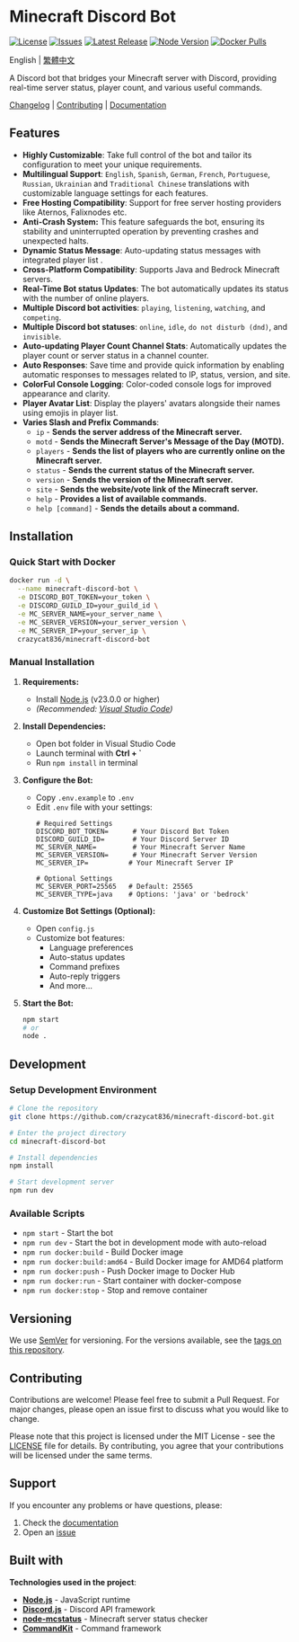 # Minecraft Discord Bot

[![License](https://img.shields.io/github/license/crazycat836/minecraft-discord-bot?style=for-the-badge&color=5D6D7E)](LICENSE)
[![Issues](https://img.shields.io/github/issues/crazycat836/minecraft-discord-bot?style=for-the-badge&color=5D6D7E)](https://github.com/crazycat836/minecraft-discord-bot/issues)
[![Latest Release](https://img.shields.io/github/v/release/crazycat836/minecraft-discord-bot?style=for-the-badge&color=5D6D7E)](https://github.com/crazycat836/minecraft-discord-bot/releases)
[![Node Version](https://img.shields.io/node/v/minecraft-discord-bot?style=for-the-badge&color=5D6D7E)](package.json)
[![Docker Pulls](https://img.shields.io/docker/pulls/crazycat836/minecraftrobot?style=for-the-badge&color=5D6D7E)](https://hub.docker.com/r/crazycat836/minecraftrobot)

English | [繁體中文](README_zh-TW.md)

A Discord bot that bridges your Minecraft server with Discord, providing real-time server status, player count, and various useful commands.

[Changelog](CHANGELOG.md) | [Contributing](CONTRIBUTING.md) | [Documentation]()

## Features

- **Highly Customizable**: Take full control of the bot and tailor its configuration to meet your unique requirements.
- **Multilingual Support**: `English`, `Spanish`, `German`, `French`, `Portuguese`, `Russian`, `Ukrainian` and `Traditional Chinese` translations with customizable language settings for each features.
- **Free Hosting Compatibility**: Support for free server hosting providers like Aternos, Falixnodes etc.
- **Anti-Crash System:** This feature safeguards the bot, ensuring its stability and uninterrupted operation by preventing crashes and unexpected halts.
- **Dynamic Status Message**: Auto-updating status messages with integrated player list .
- **Cross-Platform Compatibility**: Supports Java and Bedrock Minecraft servers.
- **Real-Time Bot status Updates**: The bot automatically updates its status with the number of online players.
- **Multiple Discord bot activities**: `playing`, `listening`, `watching`, and `competing`.
- **Multiple Discord bot statuses**: `online`, `idle`, `do not disturb (dnd)`, and `invisible`.
- **Auto-updating Player Count Channel Stats**: Automatically updates the player count or server status in a channel counter.
- **Auto Responses**: Save time and provide quick information by enabling automatic responses to messages related to IP, status, version, and site.
- **ColorFul Console Logging**: Color-coded console logs for improved appearance and clarity.
- **Player Avatar List**: Display the players' avatars alongside their names using emojis in player list.
- **Varies Slash and Prefix Commands**:
  - `ip` - **Sends the server address of the Minecraft server.**
  - `motd` - **Sends the Minecraft Server's Message of the Day (MOTD).**
  - `players` - **Sends the list of players who are currently online on the Minecraft server.**
  - `status` - **Sends the current status of the Minecraft server.**
  - `version` - **Sends the version of the Minecraft server.**
  - `site` - **Sends the website/vote link of the Minecraft server.**
  - `help` - **Provides a list of available commands.**
  - `help [command]` - **Sends the details about a command.**

## Installation

### Quick Start with Docker

```bash
docker run -d \
  --name minecraft-discord-bot \
  -e DISCORD_BOT_TOKEN=your_token \
  -e DISCORD_GUILD_ID=your_guild_id \
  -e MC_SERVER_NAME=your_server_name \
  -e MC_SERVER_VERSION=your_server_version \
  -e MC_SERVER_IP=your_server_ip \
  crazycat836/minecraft-discord-bot
```

### Manual Installation

1. **Requirements:**
   - Install [Node.js](https://nodejs.org/en/download/current) (v23.0.0 or higher)
   - _(Recommended: [Visual Studio Code](https://code.visualstudio.com/Download))_

2. **Install Dependencies:**
   - Open bot folder in Visual Studio Code
   - Launch terminal with **Ctrl + `**
   - Run `npm install` in terminal

3. **Configure the Bot:**
   - Copy `.env.example` to `.env`
   - Edit `.env` file with your settings:
     ```env
     # Required Settings
     DISCORD_BOT_TOKEN=      # Your Discord Bot Token
     DISCORD_GUILD_ID=       # Your Discord Server ID
     MC_SERVER_NAME=         # Your Minecraft Server Name
     MC_SERVER_VERSION=      # Your Minecraft Server Version
     MC_SERVER_IP=          # Your Minecraft Server IP

     # Optional Settings
     MC_SERVER_PORT=25565   # Default: 25565
     MC_SERVER_TYPE=java    # Options: 'java' or 'bedrock'
     ```

4. **Customize Bot Settings (Optional):**
   - Open `config.js`
   - Customize bot features:
     - Language preferences
     - Auto-status updates
     - Command prefixes
     - Auto-reply triggers
     - And more...

5. **Start the Bot:**
   ```bash
   npm start
   # or
   node .
   ```

## Development

### Setup Development Environment

```bash
# Clone the repository
git clone https://github.com/crazycat836/minecraft-discord-bot.git

# Enter the project directory
cd minecraft-discord-bot

# Install dependencies
npm install

# Start development server
npm run dev
```

### Available Scripts

- `npm start` - Start the bot
- `npm run dev` - Start the bot in development mode with auto-reload
- `npm run docker:build` - Build Docker image
- `npm run docker:build:amd64` - Build Docker image for AMD64 platform
- `npm run docker:push` - Push Docker image to Docker Hub
- `npm run docker:run` - Start container with docker-compose
- `npm run docker:stop` - Stop and remove container

## Versioning

We use [SemVer](http://semver.org/) for versioning. For the versions available, see the [tags on this repository](https://github.com/crazycat836/minecraft-discord-bot/tags).

## Contributing

Contributions are welcome! Please feel free to submit a Pull Request. For major changes, please open an issue first to discuss what you would like to change.

Please note that this project is licensed under the MIT License - see the [LICENSE](LICENSE) file for details. By contributing, you agree that your contributions will be licensed under the same terms.

## Support

If you encounter any problems or have questions, please:
1. Check the [documentation]()
2. Open an [issue](https://github.com/crazycat836/minecraft-discord-bot/issues)

## Built with

**Technologies used in the project**:

- **[Node.js](https://nodejs.org/en/download)** - JavaScript runtime
- **[Discord.js](https://discord.js.org/)** - Discord API framework
- **[node-mcstatus](https://www.npmjs.com/package/node-mcstatus)** - Minecraft server status checker
- **[CommandKit](https://commandkit.js.org/)** - Command framework
